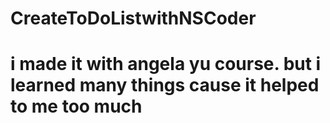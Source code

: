 # CreateToDoListwithNSCoder
# i made it with angela yu course. but i learned many things cause it helped to me too much
